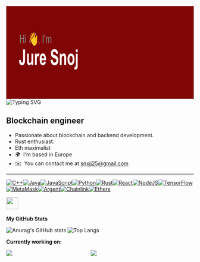 

<img align="left" width="100%" height="250rem" src="./header.png" />

![Typing SVG](https://readme-typing-svg.demolab.com?font=Fira+Code&weight=500&size=24&pause=1000&color=02B0F7&background=02A5FF00&center=false&width=435&lines=Welcome+to+my+mind ())

Blockchain engineer
-------------------

* Passionate about blockchain and backend development.<br />
* Rust enthusiast.
* Eth maximalist
* 🌍  I'm based in Europe
* ✉️  You can contact me at [snxjj25@gmail.com](mailto:snxjj25@gmail.com)


-------------------

<p align="left">
<a href="https://docs.microsoft.com/en-us/cpp/?view=msvc-170" target="_blank" rel="noreferrer"><img src="https://raw.githubusercontent.com/danielcranney/readme-generator/main/public/icons/skills/cplusplus-colored.svg" width="36" height="36" alt="C++" /></a><a href="https://www.oracle.com/java/" target="_blank" rel="noreferrer"><img src="https://raw.githubusercontent.com/danielcranney/readme-generator/main/public/icons/skills/java-colored.svg" width="36" height="36" alt="Java" /></a><a href="https://developer.mozilla.org/en-US/docs/Web/JavaScript" target="_blank" rel="noreferrer"><img src="https://raw.githubusercontent.com/danielcranney/readme-generator/main/public/icons/skills/javascript-colored.svg" width="36" height="36" alt="JavaScript" /></a><a href="https://www.python.org/" target="_blank" rel="noreferrer"><img src="https://raw.githubusercontent.com/danielcranney/readme-generator/main/public/icons/skills/python-colored.svg" width="36" height="36" alt="Python" /></a><a href="https://www.rust-lang.org/" target="_blank" rel="noreferrer"><img src="https://raw.githubusercontent.com/danielcranney/readme-generator/main/public/icons/skills/rust-colored.svg" width="36" height="36" alt="Rust" /></a><a href="https://reactjs.org/" target="_blank" rel="noreferrer"><img src="https://raw.githubusercontent.com/danielcranney/readme-generator/main/public/icons/skills/react-colored.svg" width="36" height="36" alt="React" /></a><a href="https://nodejs.org/en/" target="_blank" rel="noreferrer"><img src="https://raw.githubusercontent.com/danielcranney/readme-generator/main/public/icons/skills/nodejs-colored.svg" width="36" height="36" alt="NodeJS" /></a><a href="https://www.tensorflow.org/" target="_blank" rel="noreferrer"><img src="https://raw.githubusercontent.com/danielcranney/readme-generator/main/public/icons/skills/tensorflow-colored.svg" width="36" height="36" alt="TensorFlow" /></a><a href="https://metamask.io/" target="_blank" rel="noreferrer"><img src="https://raw.githubusercontent.com/danielcranney/readme-generator/main/public/icons/skills/metamask-colored.svg" width="36" height="36" alt="MetaMask" /></a><a href="https://www.argent.xyz/" target="_blank" rel="noreferrer"><img src="https://raw.githubusercontent.com/danielcranney/readme-generator/main/public/icons/skills/argent-colored.svg" width="36" height="36" alt="Argent" /></a><a href="https://chain.link/" target="_blank" rel="noreferrer"><img src="https://raw.githubusercontent.com/danielcranney/readme-generator/main/public/icons/skills/chainlink-colored.svg" width="36" height="36" alt="Chainlink" /></a><a href="https://ethers.io" target="_blank" rel="noreferrer"><img src="https://raw.githubusercontent.com/danielcranney/readme-generator/main/public/icons/skills/ethers-colored.svg" width="36" height="36" alt="Ethers" />


<p align="left"> <a href="https://www.github.com/Snojj25" target="_blank" rel="noreferrer"> <picture> <source media="(prefers-color-scheme: dark)" srcset="https://raw.githubusercontent.com/danielcranney/readme-generator/main/public/icons/socials/github-dark.svg" /> <source media="(prefers-color-scheme: light)" srcset="https://raw.githubusercontent.com/danielcranney/readme-generator/main/public/icons/socials/github.svg" /> <img src="https://raw.githubusercontent.com/danielcranney/readme-generator/main/public/icons/socials/github.svg" width="32" height="32" /> </picture> </a></p>


<b>My GitHub Stats</b>





![Anurag's GitHub stats](https://github-readme-stats.vercel.app/api?username=anuraghazra&show_icons=true&theme=tokyonight)
![Top Langs](https://github-readme-stats.vercel.app/api/top-langs/?username=anuraghazra&layout=compact&theme=tokyonight)



<b>Currently working on:</b>


<a href="https://github.com/Snojj25/test1" align="left"><img align="left" width="45%" src="https://github-readme-stats.vercel.app/api/pin/?username=Snojj25&repo=test1&title_color=70a5fd&text_color=38bdae&icon_color=70a5fd&bg_color=1a1b27&hide_border=true&locale=en" /></a>
<a href="https://github.com/InvisibleExchange/frontend" align="left"><img align="left" width="45%" src="https://github-readme-stats.vercel.app/api/pin/?username=InvisibleExchange&repo=frontend&title_color=70a5fd&text_color=38bdae&icon_color=70a5fd&bg_color=1a1b27&hide_border=true&locale=en" /></a>





